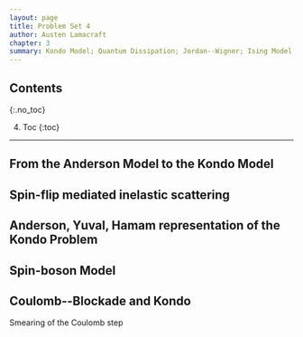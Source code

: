 ```yaml
---
layout: page
title: Problem Set 4
author: Austen Lamacraft
chapter: 3
summary: Kondo Model; Quantum Dissipation; Jordan--Wigner; Ising Model.
---
```


## Contents
{:.no_toc}

4. Toc
{:toc}

---

## From the Anderson Model to the Kondo Model

## Spin-flip mediated inelastic scattering

## Anderson, Yuval, Hamam representation of the Kondo Problem

## Spin-boson Model

## Coulomb--Blockade and Kondo

Smearing of the Coulomb step
